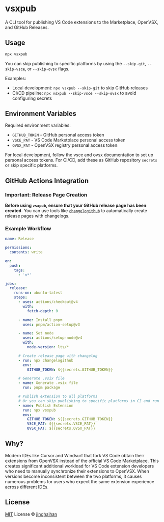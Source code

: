 # vsxpub

A CLI tool for publishing VS Code extensions to the Marketplace, OpenVSX, and GitHub Releases.

## Usage

```sh
npx vsxpub
```

You can skip publishing to specific platforms by using the `--skip-git`, `--skip-vsce`, or `--skip-ovsx` flags.

Examples:
- Local development: `npx vsxpub --skip-git` to skip GitHub releases
- CI/CD pipeline: `npx vsxpub --skip-vsce --skip-ovsx` to avoid configuring secrets

## Environment Variables

Required environment variables:
- `GITHUB_TOKEN` - GitHub personal access token
- `VSCE_PAT` - VS Code Marketplace personal access token
- `OVSX_PAT` - OpenVSX registry personal access token

For local development, follow the vsce and ovsx documentation to set up personal access tokens. For CI/CD, add these as GitHub repository `secrets` or skip specific platforms.

## GitHub Actions Integration

### Important: Release Page Creation

**Before using `vsxpub`, ensure that your GitHub release page has been created.** You can use tools like [`changelogithub`](https://github.com/antfu/changelogithub) to automatically create release pages with changelogs.

### Example Workflow

```yaml
name: Release

permissions:
  contents: write

on:
  push:
    tags:
      - 'v*'

jobs:
  release:
    runs-on: ubuntu-latest
    steps:
      - uses: actions/checkout@v4
        with:
          fetch-depth: 0

      - name: Install pnpm
        uses: pnpm/action-setup@v3

      - name: Set node
        uses: actions/setup-node@v4
        with:
          node-version: lts/*

      # Create release page with changelog
      - run: npx changelogithub
        env:
          GITHUB_TOKEN: ${{secrets.GITHUB_TOKEN}}

      # Generate .vsix file
      - name: Generate .vsix file
        run: pnpm package

      # Publish extension to all platforms
      # Or you can skip publishing to specific platforms in CI and run npx vsxpub locally without configuring secrets
      - name: Publish Extension
        run: npx vsxpub
        env:
          GITHUB_TOKEN: ${{secrets.GITHUB_TOKEN}}
          VSCE_PAT: ${{secrets.VSCE_PAT}}
          OVSX_PAT: ${{secrets.OVSX_PAT}}
```

## Why?

Modern IDEs like Cursor and Windsurf that fork VS Code obtain their extensions from OpenVSX instead of the official VS Code Marketplace. This creates significant additional workload for VS Code extension developers who need to manually synchronize their extensions to OpenVSX. When versions become inconsistent between the two platforms, it causes numerous problems for users who expect the same extension experience across different IDEs.

## License

[MIT](./LICENSE) License © [jinghaihan](https://github.com/jinghaihan)
